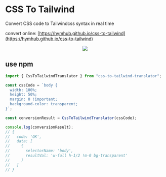 # CSS To Tailwind

Convert CSS code to Tailwindcss syntax in real time

convert online: [https://hymhub.github.io/css-to-tailwind](https://hymhub.github.io/css-to-tailwind)

<p align="center">
  <img src="https://raw.githubusercontent.com/hymhub/css-to-tailwind/HEAD/md/demo.gif">
<p>

## use npm

```js
import { CssToTailwindTranslator } from "css-to-tailwind-translator";

const cssCode = `body {
  width: 100%;
  height: 50%;
  margin: 0 !important;
  background-color: transparent;
}`;

const conversionResult = CssToTailwindTranslator(cssCode);

console.log(conversionResult);
// {
//   code: 'OK',
//   data: [
//     {
//       selectorName: 'body',
//       resultVal: 'w-full h-1/2 !m-0 bg-transparent'
//     }
//   ]
// }
```
